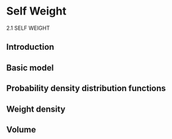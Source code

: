 # Self Weight
2.1 SELF WEIGHT

## Introduction
## Basic model
## Probability density distribution functions
## Weight density
## Volume

